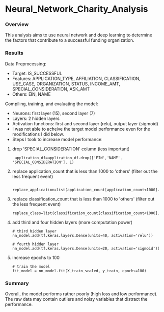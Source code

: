 # Neural_Network_Charity_Analysis

### Overview
This analysis aims to use neural network and deep learning to determine the factors that contribute to a successful funding organization.

### Results

Data Preprocessing:

-  Target: IS_SUCCESSFUL
-  Features: APPLICATION_TYPE, AFFILIATION, CLASSIFICATION, USE_CASE, ORGANIZATION, STATUS, INCOME_AMT, SPECIAL_CONSIDERATION, ASK_AMT
-  Others: EIN, NAME

Compiling, training, and evaluating the model:

-  Neurons: first layer (15), second layer (7)
-  Layers: 2 hidden layers
-  Activation functions: first and second layer (relu), output layer (sigmoid)
-  I was not able to acheive the target model performance even for the modifications I did below.  
- Steps I took to increase model performance:

1.  drop 'SPECIAL_CONSIDERATION' column (less important)

         application_df=application_df.drop(['EIN','NAME', 'SPECIAL_CONSIDERATION'], 1)
        
2.  replace application_count that is less than 1000 to 'others' (filter out the less frequent event)
         
         replace_application=list(application_count[application_count<1000].index)
         
3.  replace classification_count that is less than 1000 to 'others' (filter out the less frequent event)

        replace_class=list(classification_count[classification_count<1000].index)
        
4.  add third and four hidden layers (more computation power)

        # third hidden layer
        nn_model.add(tf.keras.layers.Dense(units=40, activation='relu'))
        
        # fourth hidden layer
        nn_model.add(tf.keras.layers.Dense(units=20, activation='sigmoid'))
        
5.  increase epochs to 100
        
        # train the model
        fit_model = nn_model.fit(X_train_scaled, y_train, epochs=100)
        

### Summary

Overall, the model performs rather poorly (high loss and low performance). The raw data may contain outliers and noisy variables that distract the performance. 
